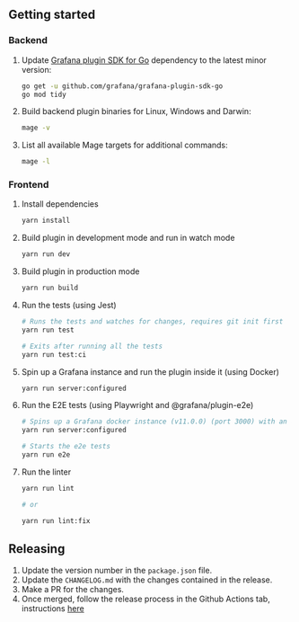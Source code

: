 ## Getting started

### Backend

1. Update [Grafana plugin SDK for Go](https://grafana.com/docs/grafana/latest/developers/plugins/backend/grafana-plugin-sdk-for-go/) dependency to the latest minor version:

   ```bash
   go get -u github.com/grafana/grafana-plugin-sdk-go
   go mod tidy
   ```

2. Build backend plugin binaries for Linux, Windows and Darwin:

   ```bash
   mage -v
   ```

3. List all available Mage targets for additional commands:

   ```bash
   mage -l
   ```
### Frontend

1. Install dependencies

   ```bash
   yarn install
   ```

2. Build plugin in development mode and run in watch mode

   ```bash
   yarn run dev
   ```

3. Build plugin in production mode

   ```bash
   yarn run build
   ```

4. Run the tests (using Jest)

   ```bash
   # Runs the tests and watches for changes, requires git init first
   yarn run test

   # Exits after running all the tests
   yarn run test:ci
   ```

5. Spin up a Grafana instance and run the plugin inside it (using Docker)

   ```bash
   yarn run server:configured
   ```

6. Run the E2E tests (using Playwright and @grafana/plugin-e2e)

   ```bash
   # Spins up a Grafana docker instance (v11.0.0) (port 3000) with an actual Prometheus instance (port 9090)
   yarn run server:configured

   # Starts the e2e tests
   yarn run e2e
   ```

7. Run the linter

   ```bash
   yarn run lint

   # or

   yarn run lint:fix
   ```

## Releasing

1. Update the version number in the `package.json` file.
2. Update the `CHANGELOG.md` with the changes contained in the release.
3. Make a PR for the changes.
4. Once merged, follow the release process in the Github Actions tab, instructions [here](https://enghub.grafana-ops.net/docs/default/component/grafana-plugins-platform/plugins-ci-github-actions/010-plugins-ci-github-actions/#cd_1)
